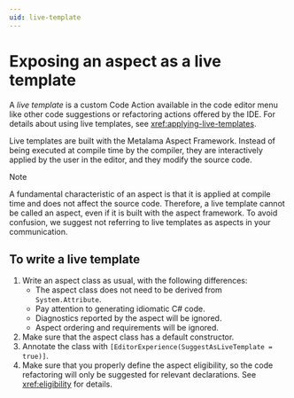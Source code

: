 ```yaml
---
uid: live-template
---
```


# Exposing an aspect as a live template

A _live template_ is a custom Code Action available in the code editor menu like other code suggestions or refactoring actions offered by the IDE. For details about using live templates, see <xref:applying-live-templates>.

Live templates are built with the Metalama Aspect Framework. Instead of being executed at compile time by the compiler, they are interactively applied by the user in the editor, and they modify the source code.


> [!NOTE]
> A fundamental characteristic of an aspect is that it is applied at compile time and does not affect the source code. Therefore, a live template cannot be called an aspect, even if it is built with the aspect framework. To avoid confusion, we suggest not referring to live templates as aspects in your communication.

## To write a live template

1. Write an aspect class as usual, with the following differences:
   - The aspect class does not need to be derived from `System.Attribute`.
   - Pay attention to generating idiomatic C# code.
   - Diagnostics reported by the aspect will be ignored.
   - Aspect ordering and requirements will be ignored.
2. Make sure that the aspect class has a default constructor.
3. Annotate the class with `[EditorExperience(SuggestAsLiveTemplate = true)]`.
4. Make sure that you properly define the aspect eligibility, so the code refactoring will only be suggested for relevant declarations. See <xref:eligibility> for details.

